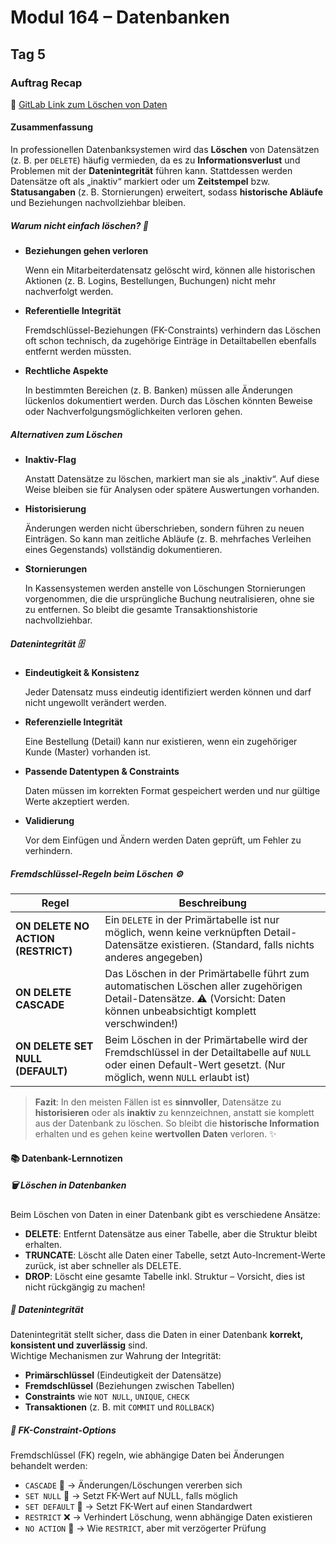 # Modul 164 – Datenbanken

## Tag 5

### Auftrag Recap  
🔗 [GitLab Link zum Löschen von Daten](https://gitlab.com/ch-tbz-it/Stud/m164/-/tree/main/5.Tag?ref_type=heads)

#### Zusammenfassung
 
In professionellen Datenbanksystemen wird das **Löschen** von Datensätzen (z. B. per `DELETE`) häufig vermieden, da es zu **Informationsverlust** und Problemen mit der **Datenintegrität** führen kann. Stattdessen werden Datensätze oft als „inaktiv“ markiert oder um **Zeitstempel** bzw. **Statusangaben** (z. B. Stornierungen) erweitert, sodass **historische Abläufe** und Beziehungen nachvollziehbar bleiben.
 
##### Warum nicht einfach löschen? 🚫
 
- **Beziehungen gehen verloren**  

  Wenn ein Mitarbeiterdatensatz gelöscht wird, können alle historischen Aktionen (z. B. Logins, Bestellungen, Buchungen) nicht mehr nachverfolgt werden.  
 
- **Referentielle Integrität**  

  Fremdschlüssel-Beziehungen (FK-Constraints) verhindern das Löschen oft schon technisch, da zugehörige Einträge in Detailtabellen ebenfalls entfernt werden müssten.  
 
- **Rechtliche Aspekte**  

  In bestimmten Bereichen (z. B. Banken) müssen alle Änderungen lückenlos dokumentiert werden. Durch das Löschen könnten Beweise oder Nachverfolgungsmöglichkeiten verloren gehen.
 
##### Alternativen zum Löschen
 
- **Inaktiv-Flag**  

  Anstatt Datensätze zu löschen, markiert man sie als „inaktiv“. Auf diese Weise bleiben sie für Analysen oder spätere Auswertungen vorhanden.  
 
- **Historisierung**  

  Änderungen werden nicht überschrieben, sondern führen zu neuen Einträgen. So kann man zeitliche Abläufe (z. B. mehrfaches Verleihen eines Gegenstands) vollständig dokumentieren.  
 
- **Stornierungen**  

  In Kassensystemen werden anstelle von Löschungen Stornierungen vorgenommen, die die ursprüngliche Buchung neutralisieren, ohne sie zu entfernen. So bleibt die gesamte Transaktionshistorie nachvollziehbar.
 
##### Datenintegrität 🗄️
 
- **Eindeutigkeit & Konsistenz**  

  Jeder Datensatz muss eindeutig identifiziert werden können und darf nicht ungewollt verändert werden.  
 
- **Referenzielle Integrität**  

  Eine Bestellung (Detail) kann nur existieren, wenn ein zugehöriger Kunde (Master) vorhanden ist.  
 
- **Passende Datentypen & Constraints**  

  Daten müssen im korrekten Format gespeichert werden und nur gültige Werte akzeptiert werden.  
 
- **Validierung**  

  Vor dem Einfügen und Ändern werden Daten geprüft, um Fehler zu verhindern.
 
##### Fremdschlüssel-Regeln beim Löschen ⚙️
 
| **Regel**                          | **Beschreibung**                                                                                                                                                   |
|------------------------------------|-------------------------------------------------------------------------------------------------------------------------------------------------------------------|
| **ON DELETE NO ACTION (RESTRICT)** | Ein `DELETE` in der Primärtabelle ist nur möglich, wenn keine verknüpften Detail-Datensätze existieren. (Standard, falls nichts anderes angegeben)               |
| **ON DELETE CASCADE**              | Das Löschen in der Primärtabelle führt zum automatischen Löschen aller zugehörigen Detail-Datensätze. ⚠️ (Vorsicht: Daten können unbeabsichtigt komplett verschwinden!) |
| **ON DELETE SET NULL (DEFAULT)**   | Beim Löschen in der Primärtabelle wird der Fremdschlüssel in der Detailtabelle auf `NULL` oder einen Default-Wert gesetzt. (Nur möglich, wenn `NULL` erlaubt ist)   |
 
> **Fazit**: In den meisten Fällen ist es **sinnvoller**, Datensätze zu **historisieren** oder als **inaktiv** zu kennzeichnen, anstatt sie komplett aus der Datenbank zu löschen. So bleibt die **historische Information** erhalten und es gehen keine **wertvollen Daten** verloren. ✨

#### 📚 Datenbank-Lernnotizen  

##### 🗑️ Löschen in Datenbanken  
Beim Löschen von Daten in einer Datenbank gibt es verschiedene Ansätze:  
- **DELETE**: Entfernt Datensätze aus einer Tabelle, aber die Struktur bleibt erhalten.  
- **TRUNCATE**: Löscht alle Daten einer Tabelle, setzt Auto-Increment-Werte zurück, ist aber schneller als DELETE.  
- **DROP**: Löscht eine gesamte Tabelle inkl. Struktur – Vorsicht, dies ist nicht rückgängig zu machen!  

##### 🔗 Datenintegrität  
Datenintegrität stellt sicher, dass die Daten in einer Datenbank **korrekt, konsistent und zuverlässig** sind.  
Wichtige Mechanismen zur Wahrung der Integrität:  
- **Primärschlüssel** (Eindeutigkeit der Datensätze)  
- **Fremdschlüssel** (Beziehungen zwischen Tabellen)  
- **Constraints** wie `NOT NULL`, `UNIQUE`, `CHECK`  
- **Transaktionen** (z. B. mit `COMMIT` und `ROLLBACK`)  

##### 🔄 FK-Constraint-Options  
Fremdschlüssel (FK) regeln, wie abhängige Daten bei Änderungen behandelt werden:  
- `CASCADE` 🔄 → Änderungen/Löschungen vererben sich  
- `SET NULL` 🚫 → Setzt FK-Wert auf NULL, falls möglich  
- `SET DEFAULT` 🎯 → Setzt FK-Wert auf einen Standardwert  
- `RESTRICT` ❌ → Verhindert Löschung, wenn abhängige Daten existieren  
- `NO ACTION` 🏁 → Wie `RESTRICT`, aber mit verzögerter Prüfung